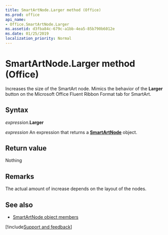 ```yaml
---
title: SmartArtNode.Larger method (Office)
ms.prod: office
api_name:
- Office.SmartArtNode.Larger
ms.assetid: d3fba84c-679c-a1bb-4ea5-85b790b6012e
ms.date: 01/25/2019
localization_priority: Normal
---
```



# SmartArtNode.Larger method (Office)

Increases the size of the SmartArt node. Mimics the behavior of the **Larger** button on the Microsoft Office Fluent Ribbon Format tab for SmartArt.


## Syntax

_expression_.**Larger**

_expression_ An expression that returns a **[SmartArtNode](Office.SmartArtNode.md)** object.


## Return value

Nothing


## Remarks

The actual amount of increase depends on the layout of the nodes.


## See also

- [SmartArtNode object members](overview/Library-Reference/smartartnode-members-office.md)



[!include[Support and feedback](~/includes/feedback-boilerplate.md)]